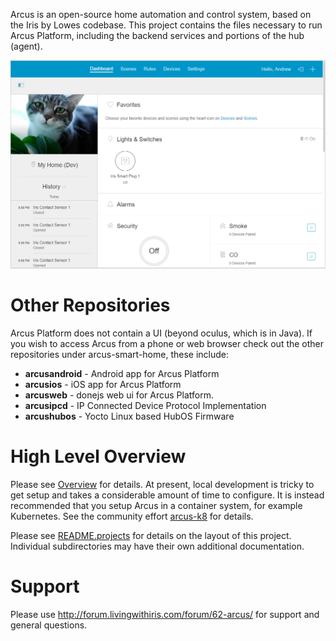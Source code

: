Arcus is an open-source home automation and control system, based on the Iris by Lowes codebase.
This project contains the files necessary to run Arcus Platform, including the backend services and portions of the hub (agent).

![Arcus Screenshot on Arcus Web Dashboard](docs/screenshot.png)

# Other Repositories

Arcus Platform does not contain a UI (beyond oculus, which is in Java). If you wish to access Arcus from a phone or web browser check out the other repositories under arcus-smart-home, these include:

* **arcusandroid** - Android app for Arcus Platform
* **arcusios** - iOS app for Arcus Platform
* **arcusweb** - donejs web ui for Arcus Platform.
* **arcusipcd** - IP Connected Device Protocol Implementation
* **arcushubos** - Yocto Linux based HubOS Firmware

# High Level Overview
Please see [Overview](docs/overview.md) for details. At present, local development is tricky to get setup and takes a considerable amount of time to configure. It is instead recommended that you setup Arcus in a container system, for example Kubernetes. See the community effort [arcus-k8](https://github.com/wl-net/arcus-k8) for details.

Please see [README.projects](docs/projects.md) for details on the layout of this project. Individual subdirectories may have their own additional documentation.

# Support

Please use http://forum.livingwithiris.com/forum/62-arcus/ for support and general questions.
